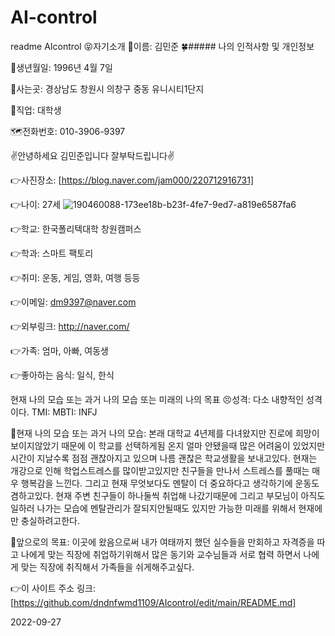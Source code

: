 # AI-control
readme
AIcontrol
😝자기소개
🤡이름: 김민준
🍀##### 나의 인적사항 및 개인정보

🌱생년월일: 1996년 4월 7일

🌹사는곳: 경상남도 창원시 의창구 중동 유니시티1단지

🦢직업: 대학생

🗺전화번호: 010-3906-9397

✌안녕하세요 김민준입니다 잘부탁드립니다✌

👉사진장소: [https://blog.naver.com/jam000/220712916731]

👉나이: 27세
![190460088-173ee18b-b23f-4fe7-9ed7-a819e6587fa6](https://user-images.githubusercontent.com/115769969/195762381-fa116c20-7289-44a2-a6f1-984be99daeac.jpg)

👉학교: 한국폴리텍대학 창원캠퍼스

👉학과: 스마트 팩토리

👉취미: 운동, 게임, 영화, 여행 등등

👉이메일: dm9397@naver.com

👉외부링크: http://naver.com/

👉가족: 엄마, 아빠, 여동생

👉좋아하는 음식: 일식, 한식

현재 나의 모습 또는 과거 나의 모습 또는 미래의 나의 목표
😣성격: 다소 내향적인 성격이다. TMI: MBTI: INFJ

💫현재 나의 모습 또는 과거 나의 모습: 본래 대학교 4년제를 다녀왔지만 진로에 희망이 보이지않았기 때문에 이 학교를 선택하게됨 온지 얼마 안됐을때 많은 어려움이 있었지만 시간이 지날수록 점점 괜찮아지고 있으며 나름 괜찮은 학교생활을 보내고있다. 현재는 개강으로 인해 학업스트레스를 많이받고있지만 친구들을 만나서 스트레스를 풀때는 매우 행복감을 느낀다. 그리고 현재 무엇보다도 멘탈이 더 중요하다고 생각하기에 운동도 겸하고있다. 현재 주변 친구들이 하나둘씩 취업해 나갔기때문에 그리고 부모님이 아직도 일하러 나가는 모습에 멘탈관리가 잘되지안될때도 있지만 가능한 미래를 위해서 현재에만 충실하려고한다.

🙏앞으로의 목표: 이곳에 왔음으로써 내가 여태까지 했던 실수들을 만회하고 자격증을 따고 나에게 맞는 직장에 취업하기위해서 많은 동기와 교수님들과 서로 협력 하면서 나에게 맞는 직장에 취직해서 가족들을 쉬게해주고싶다.

👉이 사이트 주소 링크: [https://github.com/dndnfwmd1109/AIcontrol/edit/main/README.md]



2022-09-27
